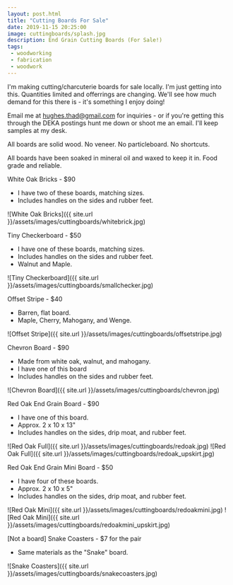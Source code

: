 ```yaml
---
layout: post.html
title: "Cutting Boards For Sale"
date: 2019-11-15 20:25:00
image: cuttingboards/splash.jpg
description: End Grain Cutting Boards (For Sale!)
tags:
 - woodworking
 - fabrication
 - woodwork
---
```


I'm making cutting/charcuterie boards for sale locally. I'm just getting into this. Quantities limited and offerrings are changing. We'll see how much demand for this there is - it's something I enjoy doing!

Email me at hughes.thad@gmail.com for inquiries - or if you're getting this through the DEKA postings hunt me down or shoot me an email. I'll keep samples at my desk.

All boards are solid wood. No veneer. No particleboard. No shortcuts.

All boards have been soaked in mineral oil and waxed to keep it in. Food grade and reliable.

White Oak Bricks - $90
- I have two of these boards, matching sizes.
- Includes handles on the sides and rubber feet.

![White Oak Bricks]({{ site.url }}/assets/images/cuttingboards/whitebrick.jpg)

Tiny Checkerboard - $50
- I have one of these boards, matching sizes.
- Includes handles on the sides and rubber feet.
- Walnut and Maple.

![Tiny Checkerboard]({{ site.url }}/assets/images/cuttingboards/smallchecker.jpg)

Offset Stripe - $40
- Barren, flat board.
- Maple, Cherry, Mahogany, and Wenge.

![Offset Stripe]({{ site.url }}/assets/images/cuttingboards/offsetstripe.jpg)

Chevron Board - $90
- Made from white oak, walnut, and mahogany.
- I have one of this board
- Includes handles on the sides and rubber feet.

![Chevron Board]({{ site.url }}/assets/images/cuttingboards/chevron.jpg)

Red Oak End Grain Board - $90
- I have one of this board.
- Approx. 2 x 10 x 13"
- Includes handles on the sides, drip moat, and rubber feet.

![Red Oak Full]({{ site.url }}/assets/images/cuttingboards/redoak.jpg)
![Red Oak Full]({{ site.url }}/assets/images/cuttingboards/redoak_upskirt.jpg)

Red Oak End Grain Mini Board - $50
- I have four of these boards.
- Approx. 2 x 10 x 5"
- Includes handles on the sides, drip moat, and rubber feet.

![Red Oak Mini]({{ site.url }}/assets/images/cuttingboards/redoakmini.jpg)
![Red Oak Mini]({{ site.url }}/assets/images/cuttingboards/redoakmini_upskirt.jpg)

[Not a board] Snake Coasters - $7 for the pair
- Same materials as the "Snake" board.

![Snake Coasters]({{ site.url }}/assets/images/cuttingboards/snakecoasters.jpg)

